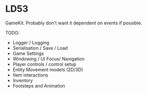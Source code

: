# LD53

GameKit.
Probably don't want it dependent on events if possible.

TODO:
- Logger / Logging
- Serialisation / Save / Load
- Game Settings
- Windowing / UI Focus/ Navigation
- Player controls / control setup
- Entity Movement models (2D/3D)
- Item interactions
- Inventory
- Footsteps and Animation
